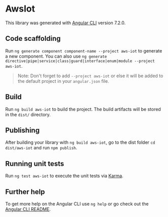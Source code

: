# AwsIot

This library was generated with [Angular CLI](https://github.com/angular/angular-cli) version 7.2.0.

## Code scaffolding

Run `ng generate component component-name --project aws-iot` to generate a new component. You can also use `ng generate directive|pipe|service|class|guard|interface|enum|module --project aws-iot`.
> Note: Don't forget to add `--project aws-iot` or else it will be added to the default project in your `angular.json` file. 

## Build

Run `ng build aws-iot` to build the project. The build artifacts will be stored in the `dist/` directory.

## Publishing

After building your library with `ng build aws-iot`, go to the dist folder `cd dist/aws-iot` and run `npm publish`.

## Running unit tests

Run `ng test aws-iot` to execute the unit tests via [Karma](https://karma-runner.github.io).

## Further help

To get more help on the Angular CLI use `ng help` or go check out the [Angular CLI README](https://github.com/angular/angular-cli/blob/master/README.md).
